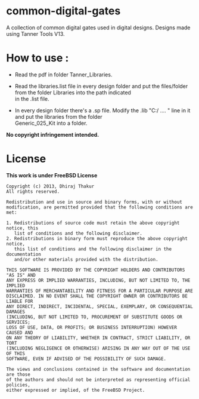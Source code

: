 common-digital-gates
====================

A collection of common digital gates used in digital designs.
Designs made using Tanner Tools V13.


How to use :
============

- Read the pdf in folder Tanner_Libraries.

- Read the libraries.list file in every design folder and put 
  the files/folder from the folder Libraries into the path indicated <br />
  in the .list file.
- In every design folder there's a .sp file. Modify the .lib "C:/ .... "
  line in it and put the libraries from the folder <br />
  Generic_025_Kit into a folder.


**No copyright infringement intended.**


License
=======

**This work is under FreeBSD License**

    Copyright (c) 2013, Dhiraj Thakur
    All rights reserved.

    Redistribution and use in source and binary forms, with or without
    modification, are permitted provided that the following conditions are met: 

    1. Redistributions of source code must retain the above copyright notice, this
       list of conditions and the following disclaimer. 
    2. Redistributions in binary form must reproduce the above copyright notice,
       this list of conditions and the following disclaimer in the documentation
       and/or other materials provided with the distribution. 

    THIS SOFTWARE IS PROVIDED BY THE COPYRIGHT HOLDERS AND CONTRIBUTORS "AS IS" AND
    ANY EXPRESS OR IMPLIED WARRANTIES, INCLUDING, BUT NOT LIMITED TO, THE IMPLIED
    WARRANTIES OF MERCHANTABILITY AND FITNESS FOR A PARTICULAR PURPOSE ARE
    DISCLAIMED. IN NO EVENT SHALL THE COPYRIGHT OWNER OR CONTRIBUTORS BE LIABLE FOR
    ANY DIRECT, INDIRECT, INCIDENTAL, SPECIAL, EXEMPLARY, OR CONSEQUENTIAL DAMAGES
    (INCLUDING, BUT NOT LIMITED TO, PROCUREMENT OF SUBSTITUTE GOODS OR SERVICES;
    LOSS OF USE, DATA, OR PROFITS; OR BUSINESS INTERRUPTION) HOWEVER CAUSED AND
    ON ANY THEORY OF LIABILITY, WHETHER IN CONTRACT, STRICT LIABILITY, OR TORT
    (INCLUDING NEGLIGENCE OR OTHERWISE) ARISING IN ANY WAY OUT OF THE USE OF THIS
    SOFTWARE, EVEN IF ADVISED OF THE POSSIBILITY OF SUCH DAMAGE.

    The views and conclusions contained in the software and documentation are those
    of the authors and should not be interpreted as representing official policies, 
    either expressed or implied, of the FreeBSD Project.


